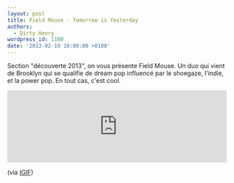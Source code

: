 ```yaml
---
layout: post
title: Field Mouse - Tomorrow is Yesterday
authors:
  - Dirty Henry
wordpress_id: 1180
date: '2013-02-19 10:00:00 +0100'
---
```

Section "découverte 2013", on vous présente Field Mouse. Un duo qui vient de Brooklyn qui se qualifie de dream pop influencé par le shoegaze, l'indie, et la power pop. En tout cas, c'est cool.

<iframe width="100%" height="166" scrolling="no" frameborder="no" src="https://w.soundcloud.com/player/?url=http%3A%2F%2Fapi.soundcloud.com%2Ftracks%2F78106313"></iframe>

(via [IGIF](http://www.iguessimfloating.net/2013/02/listen-field-mouse-tomorrow-is-yesterday.html))
